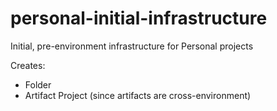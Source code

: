 # personal-initial-infrastructure

Initial, pre-environment infrastructure for Personal projects

Creates:

- Folder
- Artifact Project (since artifacts are cross-environment)
